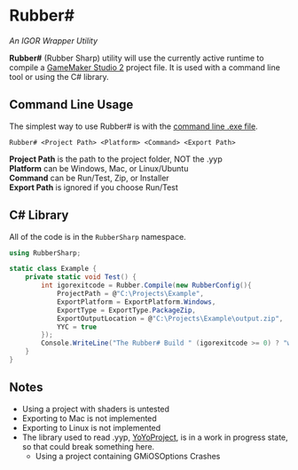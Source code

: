 # Rubber\#　
*An IGOR Wrapper Utility*

**Rubber#** (Rubber Sharp) utility will use the currently active runtime to compile a [GameMaker Studio 2](https://www.yoyogames.com/) project file. It is used with a command line tool or using the C# library.

## Command Line Usage
The simplest way to use Rubber# is with the [command line .exe file](releases/).

`Rubber# <Project Path> <Platform> <Command> <Export Path>`

**Project Path** is the path to the project folder, NOT the .yyp<br>
**Platform** can be Windows, Mac, or Linux/Ubuntu<br>
**Command** can be Run/Test, Zip, or Installer<br>
**Export Path** is ignored if you choose Run/Test<br>

## C\# Library
All of the code is in the `RubberSharp` namespace.
```csharp
using RubberSharp;

static class Example {
    private static void Test() {
        int igorexitcode = Rubber.Compile(new RubberConfig(){
            ProjectPath = @"C:\Projects\Example",
            ExportPlatform = ExportPlatform.Windows,
            ExportType = ExportType.PackageZip,
            ExportOutputLocation = @"C:\Projects\Example\output.zip",
            YYC = true
        });
        Console.WriteLine("The Rubber# Build " (igorexitcode >= 0) ? "was successful" : "failed!");
    }
}
```

## Notes
- Using a project with shaders is untested
- Exporting to Mac is not implemented
- Exporting to Linux is not implemented
- The library used to read .yyp, [YoYoProject](https://github.com/GameMakerDiscord/YoYoProject), is in a work in progress state, so that could break something here.
    - Using a project containing GMiOSOptions Crashes
